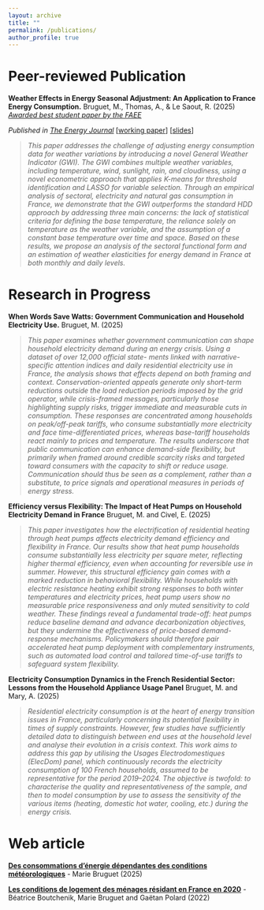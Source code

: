 ```yaml
---
layout: archive
title: ""
permalink: /publications/
author_profile: true
---
```




# Peer-reviewed Publication

 **Weather Effects in Energy Seasonal Adjustment: An Application to France Energy Consumption.** Bruguet, M., Thomas, A., & Le Saout, R. (2025) [*Awarded best student paper by the FAEE*](https://www.faee.fr/fr/51-prix-de-l-aee.html)

*Published in [The Energy Journal](https://doi.org/10.1177/01956574251330845)*  [[working paper](https://mbruguet.github.io/files/ej_bruguet.pdf)]  [[slides](https://mbruguet.github.io/files/faee_bruguet.pdf)] 



>*This paper addresses the challenge of adjusting energy consumption data for weather variations by introducing a novel General Weather Indicator (GWI). The GWI combines multiple weather variables, including temperature, wind, sunlight, rain, and cloudiness, using a novel econometric approach that applies K-means for threshold identification and LASSO for variable selection. Through an empirical analysis of sectoral, electricity and natural gas consumption in France, we demonstrate that the GWI outperforms the standard HDD approach by addressing three main concerns: the lack of statistical
criteria for defining the base temperature, the reliance solely on temperature as the weather variable, and the assumption of a constant base temperature over time and space. Based on these results, we propose an analysis of the sectoral functional form and an estimation of weather elasticities for energy demand in France at both monthly and daily levels.*

# Research in Progress
**When Words Save Watts: Government Communication and Household Electricity Use.** Bruguet, M. (2025)
>*This paper examines whether government communication can shape household electricity demand during an energy crisis. Using a dataset of over 12,000 official state-
ments linked with narrative-specific attention indices and daily residential electricity use in France, the analysis shows that effects depend on both framing and context. Conservation-oriented appeals generate only short-term reductions outside the load reduction periods imposed by the grid operator, while crisis-framed messages, particularly those highlighting supply risks, trigger immediate and measurable cuts in consumption. These responses are concentrated among households on peak/off-peak tariffs, who consume substantially more electricity and face time-differentiated prices, whereas base-tariff households react mainly to prices and temperature. The results underscore that public communication can enhance demand-side flexibility, but primarily when framed around credible scarcity risks and targeted toward consumers with the capacity to shift or reduce usage. Communication should thus be seen as a complement, rather than a substitute, to price signals and operational measures in periods of energy stress.*


**Efficiency versus Flexibility: The Impact of Heat Pumps on Household Electricity Demand in France** Bruguet, M. and Civel, E. (2025)
>*This paper investigates how the electrification of residential heating through heat pumps affects electricity demand efficiency and flexibility in France. Our results show that heat pump households consume substantially less electricity per square meter, reflecting higher thermal efficiency, even when accounting for reversible use in summer. However, this structural efficiency gain comes with a marked reduction in behavioral flexibility. While households with electric resistance heating exhibit strong responses to both winter temperatures and electricity prices, heat pump users show no measurable price responsiveness and only muted sensitivity to cold weather. These findings reveal a fundamental trade-off: heat pumps reduce baseline demand and advance decarbonization objectives, but they undermine the effectiveness of price-based demand-response mechanisms. Policymakers should therefore pair accelerated heat pump deployment with complementary instruments, such as automated load control and tailored time-of-use tariffs to safeguard system flexibility.*

**Electricity Consumption Dynamics in the French Residential Sector: Lessons from the Household Appliance Usage Panel** Bruguet, M. and Mary, A. (2025)
>*Residential electricity consumption is at the heart of energy transition issues in France, particularly concerning its potential flexibility in times of supply constraints. However, few studies have sufficiently detailed data to distinguish between end uses at the household level and analyse their evolution in a crisis context. This work aims to address this gap by utilising the Usages Electrodomestiques (ElecDom) panel, which continuously records the electricity consumption of 100 French households, assumed to be representative for the period 2019–2024. The objective is twofold: to characterise the quality and representativeness of the sample, and then to model consumption by use to assess the sensitivity of the various items (heating, domestic hot water, cooling, etc.) during the energy crisis.*


# Web article
[**Des consommations d’énergie dépendantes des conditions météorologiques**](https://www.statistiques.developpement-durable.gouv.fr/des-consommations-denergie-dependantes-des-conditions-meteorologiques?rubrique=20&dossier=171) - Marie Bruguet (2025)

[**Les conditions de logement des ménages résidant en France en 2020**](https://www.statistiques.developpement-durable.gouv.fr/les-conditions-de-logement-des-menages-residant-en-france-en-2020?rubrique=54&dossier=1050) - Béatrice Boutchenik, Marie Bruguet and Gaëtan Polard (2022)
